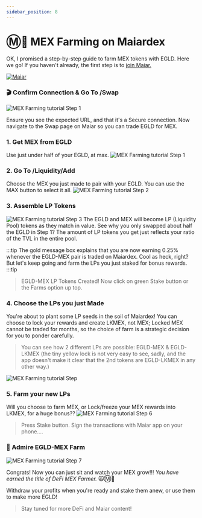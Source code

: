 ```yaml
---
sidebar_position: 8
---
```

# Ⓜ️🚜 MEX Farming on Maiardex

OK, I promised a step-by-step guide to farm MEX tokens with EGLD. Here we go!
If you haven't already, the first step is to [join Maiar.](https://www.coinbase.com/join/jacks_pv)

[![Maiar](../../static/img/maiar-logo.svg)](https://www.coinbase.com/join/jacks_pv)

### 🎬 Confirm Connection & Go To /Swap
![MEX Farming tutorial Step 1](../../static/img/mexf00.png)

Ensure you see the expected URL, and that it's a Secure connection.
Now navigate to the Swap page on Maiar so you
can trade EGLD for MEX.


### 1. Get MEX from EGLD
Use just under half of your EGLD, at max.
![MEX Farming tutorial Step 1](../../static/img/mlp1.png)


### 2. Go To /Liquidity/Add
Choose the MEX you just made to pair with your EGLD. You can use the MAX button to select it all.
![MEX Farming tutorial Step 2](../../static/img/mlp5.png)

### 3. Assemble LP Tokens
![MEX Farming tutorial Step 3](../../static/img/mlp6.png)
The EGLD and MEX will become LP (Liquidity Pool) tokens as they match in value. See why you only swapped about half the EGLD in Step 1? The amount of LP tokens you get just reflects your ratio of the TVL in the entire pool.

:::tip
The gold message box explains that you are now earning 0.25% whenever the EGLD-MEX pair is traded on Maiardex. Cool as heck, right? But let's keep going and farm the LPs you just staked for bonus rewards.
:::tip

> EGLD-MEX LP Tokens Created! Now click on green Stake button or the Farms option up top.

### 4. Choose the LPs you just Made
You're about to plant some LP seeds in the soil of Maiardex! You can choose to lock your rewards and create LKMEX, not MEX; Locked MEX cannot be traded for months, so the choice of farm is a strategic decision for you to ponder carefully.

> You can see how 2 different LPs are possible: EGLD-MEX & EGLD-LKMEX (the tiny yellow lock is not very easy to see, sadly, and the app doesn't make it clear that the 2nd tokens are EGLD-LKMEX in any other way.)

![MEX Farming tutorial Step ](../../static/img/mlp4.png)


### 5. Farm your new LPs
Will you choose to farm MEX, or Lock/freeze your MEX rewards into LKMEX, for a huge bonus??
![MEX Farming tutorial Step 6](../../static/img/mlp8.png)


> Press Stake button. Sign the transactions with Maiar app on your phone....




### 🏁 Admire EGLD-MEX Farm
![MEX Farming tutorial Step 7](../../static/img/mlp9.png)


Congrats! Now you can just sit and watch your MEX grow!!! *You have earned the title of DeFi MEX Farmer.* 🙀Ⓜ️🚜 

Withdraw your profits when you're ready and stake them anew, or use them to make more EGLD!

> Stay tuned for more DeFi and Maiar content!


